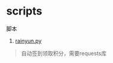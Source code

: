 # scripts
脚本
1. [rainyun.py](https://github.com/tianluanchen/scripts/blob/main/rainyun.py)
> 自动签到领取积分，需要requests库
